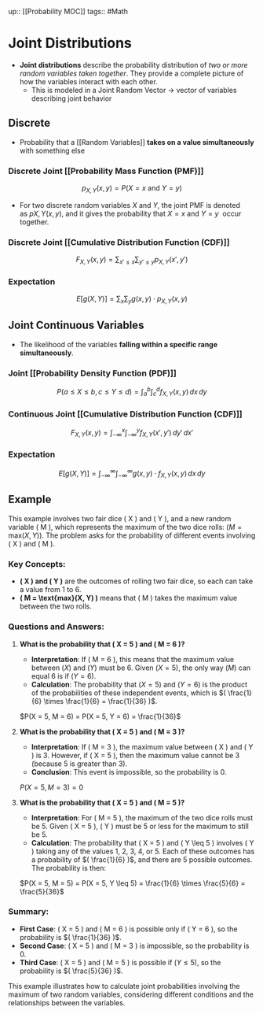 up:: [[Probability MOC]]
tags:: #Math
# Joint Distributions
- **Joint distributions** describe the probability distribution of *two or more random variables taken together*. They provide a complete picture of how the variables interact with each other.
	- This is modeled in a Joint Random Vector -> vector of variables describing joint behavior
## Discrete
- Probability that a [[Random Variables]] **takes on a value simultaneously** with something else
### Discrete Joint [[Probability Mass Function (PMF)]]
$$p_{X,Y}(x,y) = P(X = x \text{ and } Y = y)$$
- For two discrete random variables $X$ and $Y$, the joint PMF is denoted as $pX,Y​(x,y)$, and it gives the probability that $X=x$ and $Y=y$  occur together.
### Discrete Joint [[Cumulative Distribution Function (CDF)]]
$$F_{X,Y}(x,y) = \sum_{x' \leq x} \sum_{y' \leq y} p_{X,Y}(x', y')$$
### Expectation
$$E[g(X, Y)] = \sum_{x} \sum_{y} g(x, y) \cdot p_{X,Y}(x, y)$$
## Joint Continuous Variables
- The likelihood of the variables **falling within a specific range simultaneously**.
### Joint [[Probability Density Function (PDF)]]
$$P(a \leq X \leq b, c \leq Y \leq d) = \int_{a}^{b} \int_{c}^{d} f_{X,Y}(x,y) \, dx \, dy$$
### Continuous Joint [[Cumulative Distribution Function (CDF)]]
$$F_{X,Y}(x,y) = \int_{-\infty}^{x} \int_{-\infty}^{y} f_{X,Y}(x', y') \, dy' \, dx'
$$

### Expectation
$$E[g(X, Y)] = \int_{-\infty}^{\infty} \int_{-\infty}^{\infty} g(x, y) \cdot f_{X,Y}(x, y) \, dx \, dy$$

## Example
This example involves two fair dice \( X \) and \( Y \), and a new random variable \( M \), which represents the maximum of the two dice rolls: $( M = \text{max}(X, Y) )$. The problem asks for the probability of different events involving \( X \) and \( M \).

### Key Concepts:

- **\( X \) and \( Y \)** are the outcomes of rolling two fair dice, so each can take a value from 1 to 6.
- **\( M = \text{max}(X, Y) \)** means that \( M \) takes the maximum value between the two rolls.

### Questions and Answers:

1. **What is the probability that \( X = 5 \) and \( M = 6 \)?**
   - **Interpretation**: If \( M = 6 \), this means that the maximum value between $( X )$ and $( Y )$ must be 6. Given $( X = 5 )$, the only way $( M )$ can equal 6 is if $( Y = 6 )$.
   - **Calculation**: The probability that $( X = 5 )$ and $( Y = 6 )$ is the product of the probabilities of these independent events, which is $( \frac{1}{6} \times \frac{1}{6} = \frac{1}{36} )$.

   $P(X = 5, M = 6) = P(X = 5, Y = 6) = \frac{1}{36}$

2. **What is the probability that \( X = 5 \) and \( M = 3 \)?**
   - **Interpretation**: If \( M = 3 \), the maximum value between \( X \) and \( Y \) is 3. However, if \( X = 5 \), then the maximum value cannot be 3 (because 5 is greater than 3).
   - **Conclusion**: This event is impossible, so the probability is 0.
   
   $P(X = 5, M = 3) = 0$

3. **What is the probability that \( X = 5 \) and \( M = 5 \)?**
   - **Interpretation**: For \( M = 5 \), the maximum of the two dice rolls must be 5. Given \( X = 5 \), \( Y \) must be 5 or less for the maximum to still be 5.
   - **Calculation**: The probability that \( X = 5 \) and \( Y \leq 5 \) involves \( Y \) taking any of the values 1, 2, 3, 4, or 5. Each of these outcomes has a probability of $( \frac{1}{6} )$, and there are 5 possible outcomes. The probability is then:

   $P(X = 5, M = 5) = P(X = 5, Y \leq 5) = \frac{1}{6} \times \frac{5}{6} = \frac{5}{36}$
### Summary:

- **First Case**: \( X = 5 \) and \( M = 6 \) is possible only if \( Y = 6 \), so the probability is $( \frac{1}{36} )$.
- **Second Case**: \( X = 5 \) and \( M = 3 \) is impossible, so the probability is 0.
- **Third Case**: \( X = 5 \) and \( M = 5 \) is possible if $( Y \leq 5 )$, so the probability is $( \frac{5}{36} )$.

This example illustrates how to calculate joint probabilities involving the maximum of two random variables, considering different conditions and the relationships between the variables.